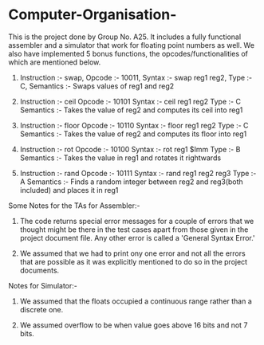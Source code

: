 # Computer-Organisation-

This is the project done by Group No. A25. It includes a fully functional assembler and a simulator that work for floating point numbers as well. We also have implemented 5 bonus functions, the opcodes/functionalities of which are mentioned below.

1)  Instruction :- swap,
    Opcode      :- 10011,
    Syntax      :- swap reg1 reg2,
    Type        :- C,
    Semantics   :- Swaps values of reg1 and reg2

2)  Instruction :- ceil
    Opcode      :- 10101
    Syntax      :- ceil reg1 reg2
    Type        :- C
    Semantics   :- Takes the value of reg2 and computes its ceil into reg1

3)  Instruction :- floor
    Opcode      :- 10110
    Syntax      :- floor reg1 reg2
    Type        :- C
    Semantics   :- Takes the value of reg2 and computes its floor into reg1

4)  Instruction :- rot
    Opcode      :- 10100
    Syntax      :- rot reg1 $Imm
    Type        :- B
    Semantics   :- Takes the value in reg1 and rotates it rightwards

5)  Instruction :- rand
    Opcode      :- 10111
    Syntax      :- rand reg1 reg2 reg3
    Type        :- A
    Semantics   :- Finds a random integer between reg2 and reg3(both included) and places it in reg1

Some Notes for the TAs for Assembler:-

1) The code returns special error messages for a couple of errors that we thought might be there in the test cases apart from those given in the project document file. Any other error is called a 'General Syntax Error.'

2) We assumed that we had to print ony one error and not all the errors that are possible as it was explicitly mentioned to do so in the project documents.

Notes for Simulator:-

1) We assumed that the floats occupied a continuous range rather than a discrete one.

2) We assumed overflow to be when value goes above 16 bits and not 7 bits.
